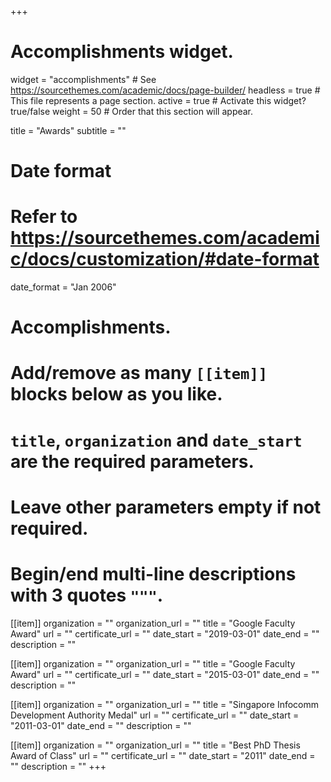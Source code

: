+++
# Accomplishments widget.
widget = "accomplishments"  # See https://sourcethemes.com/academic/docs/page-builder/
headless = true  # This file represents a page section.
active = true  # Activate this widget? true/false
weight = 50  # Order that this section will appear.

title = "Awards"
subtitle = ""

# Date format
#   Refer to https://sourcethemes.com/academic/docs/customization/#date-format
date_format = "Jan 2006"

# Accomplishments.
#   Add/remove as many `[[item]]` blocks below as you like.
#   `title`, `organization` and `date_start` are the required parameters.
#   Leave other parameters empty if not required.
#   Begin/end multi-line descriptions with 3 quotes `"""`.

[[item]]
  organization = ""
  organization_url = ""
  title = "Google Faculty Award"
  url = ""
  certificate_url = ""
  date_start = "2019-03-01"
  date_end = ""
  description = ""

[[item]]
  organization = ""
  organization_url = ""
  title = "Google Faculty Award"
  url = ""
  certificate_url = ""
  date_start = "2015-03-01"
  date_end = ""
  description = ""

[[item]]
  organization = ""
  organization_url = ""
  title = "Singapore Infocomm Development Authority Medal"
  url = ""
  certificate_url = ""
  date_start = "2011-03-01"
  date_end = ""
  description = ""

[[item]]
  organization = ""
  organization_url = ""
  title = "Best PhD Thesis Award of Class"
  url = ""
  certificate_url = ""
  date_start = "2011"
  date_end = ""
  description = ""
+++
